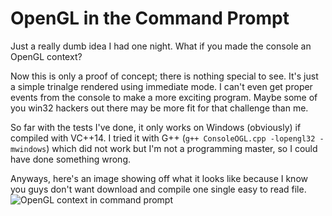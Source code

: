 # OpenGL in the Command Prompt
Just a really dumb idea I had one night. What if you made the console an OpenGL context?

Now this is only a proof of concept; there is nothing special to see. It's just a simple trinalge
rendered using immediate mode. I can't even get proper events from the console to make a more exciting
program. Maybe some of you win32 hackers out there may be more fit for that challenge than me.

So far with the tests I've done, it only works on Windows (obviously) if compiled with VC++14.
I tried it with G++ (`g++ ConsoleOGL.cpp -lopengl32 -mwindows`) which did not work but I'm
not a programming master, so I could have done something wrong.

Anyways, here's an image showing off what it looks like because I know you guys don't want download and
compile one single easy to read file.
![OpenGL context in command prompt](http://imgur.com/a/X6Axu)
